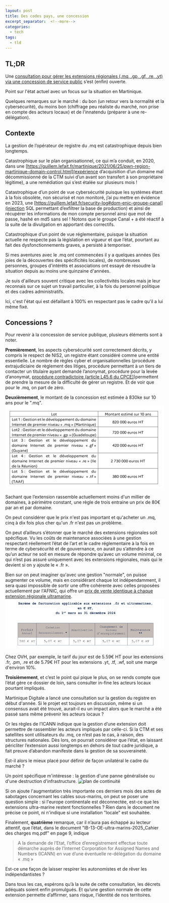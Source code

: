 ```yaml
---
layout: post
title: Des codes pays, une concession
excerpt_separator:  <!--more-->
categories:
  - tech
tags:
  - tld
---
```


## TL;DR

Une [consultation pour gérer les extensions régionales (.mq, .gp, .gf, .re, .yt) via une concession de service public](https://www.marches-publics.gouv.fr/app.php/entreprise/consultation/2792918) s’est (enfin) ouverte.

Point sur l'état actuel avec un focus sur la situation en Martinique.

Quelques remarques sur le marché : du bon (un retour vers la normalité et la cybersécurité), du moins bon (chiffrage peu réaliste du marché, non prise en compte des acteurs locaux) et de l'innatendu (préparer à une re-délégation).

<!--more-->

## Contexte

La gestion de l’opérateur de registre du .mq est catastrophique depuis bien longtemps. 

Catastrophique sur le plan organisationnel, ce qui m’a conduit, en 2020, dans une [https://guillem.lefait.fr/martinique/2021/06/25/pwn-region-martinique-domain-control.html](expérience d’acquisition d’un domaine mal décommissionné de la CTM suivi d’un avant son transfert à son propriétaire légitime), a une remédiation qui s’est étalée sur plusieurs mois !

Catastrophique d’un point de vue cybersécurité puisque les systèmes étant à la fois obsolète, non sécurisé et non monitoré, j’ai pu mettre en évidence en 2023, une [https://guillem.lefait.fr/security-log#dom-enic-groupe-canal](injection SQL permettant d’exfiltrer la base de production) et ainsi de récupérer les informations de mon compte personnel ainsi que mot de passe, hashé en md5 sans sel ! Notons que le groupe Canal + a été réactif à la suite de la divulgation en apportant des correctifs.

Catastrophique d’un point de vue réglementaire, puisque la situation actuelle ne respecte pas la législation en vigueur et que l’état, pourtant au fait des dysfonctionnements graves, a persisté à temporiser.

Si mes aventures avec le .mq ont commencées il y a quelques années (les joies de la découvertes des spécificités locales), de nombreuses personnes, groupes d'intérêts et associations ont essayé de résoudre la situation depuis au moins une quinzaine d'années.

Je suis d'ailleurs souvent critique avec les collectivités locales mais je leur reconnais sur ce sujet un travail particulier, à la fois du personnel politique et des cadres administratifs.

Ici, c'est l'état qui est défaillant à 100% en respectant pas le cadre qu'il a lui même fixé.

## Concessions ?

Pour revenir à la concession de service publique, plusieurs éléments sont à noter.

__Premièrement__, les aspects cybersécurité sont correctement décrits, y compris le respect de NIS2, un registre étant considéré comme une entité essentielle.
Le nombre de règles cyber et organisationnelles (procédure extrajudiciaire de règlement des litiges, procédure permettant à un tiers de contacter un titulaire ayant demandé l’anonymat, procédure pour la levée d’anonymat, [procédure contradictoire (article L45.6 du CPCE)](https://www.legifrance.gouv.fr/codes/article_lc/LEGIARTI000028727628))permettent de prendre la mesure de la difficulté de gérer un registre. Et de voir que pour le .mq, on part de zéro.


__Deuxièmement__, le montant de la concession est estimée à 830ke sur 10 ans pour le ".mq".
![tableau des lots sur 10 ans](/images/concession-service-public-extension-regionales-lots-sur-10-ans.png)

Sachant que l’extension rassemble actuellement moins d'un millier de domaines, à périmètre constant, une règle de trois entraine un prix de 80€ par an et par domaine.

On peut considérer que le prix n'est pas important et qu'acheter un .mq, cinq à dix fois plus cher qu'un .fr n'est pas un problème. 

On peut d’ailleurs s’étonner que le marché des extensions régionales soit spécifique. Vu les coûts de maintenance associées à une gestion respectant réellement l’état de l’art et le cadre réglementaire à la fois en terme de cybersécurité et de gouvernance, on aurait pu s’attendre à ce qu’un acteur ne soit en mesure de répondre qu’avec un volume minimal, ce qui n’est pas assuré uniquement avec les extensions régionales, mais qui le devient si on y ajoute le « .fr ».

Bien sur on peut imaginer qu'avec une gestion "normale", on puisse augmenter ce volume, mais en considérant chaque lot indépendamment, il sera quasi impossible de sortir une offre cohérente avec celles proposées actuellement par l'AFNIC, qui offre un [prix de vente identique à chaque extension régionale ultramarine](https://www.afnic.fr/wp-media/uploads/2023/12/afnic-nouveau-tarif-enregistrement-2024.pdf).
![Tarif 2024 de l'AFNIC: 5.07€ HT quelque soit l'extension](/images/afnic-tarif-domaines-2024.png)

Chez OVH, par exemple, le tarif du jour est de 5.59€ HT pour les extensions .fr, .pm, .re et de 5.79€ HT pour les extensions .yt, .tf, .wf, soit une marge d'environ 10%.


__Troisièmement__, et c’est le point qui pique le plus, on se rends compte que l’état gère ce dossier de loin, sans consulter in-fine les acteurs locaux pourtant impliqués.

Martinique Digitale a lancé une consultation sur la gestion du registre en début d'année. Si le projet est toujours en discussion, même si un consensus avait été trouvé, aurait-il eu un impact alors que le marché a été passé sans même prévenir les acteurs locaux ?

Or les règles de l’ICANN indique que la gestion d’une extension doit permettre de rassembler les acteurs impliqués par celle-ci. 
Si la CTM et ses satellites sont utilisateurs du .mq, ce n’est pas le cas, à raison, des structures nationales. 
Dès lors, on pourrait considérer que l’état, en laissant péricliter l’extension aussi longtemps en dehors de tout cadre juridique, a fait preuve d’abandon manifeste dans la gestion de sa souveraineté.

Est-il alors le mieux placé pour définir de façon unilatéral le cadre du marché ?

Un point spécifique m'intéresse : la gestion d'une panne généralisée ou d'une destruction d'infrastructure.
![plan de continuité](concession-service-public-extension-regionales-plan-continuite.png)

Si on ajoute l'augmentation très importante ces derniers mois des actes de sabotages concernant les cables sous-marins, on peut se poser une question simple : si l'europe continentale est déconnectée, est-ce que les extensions ultra-marine restent fonctionnelles ?
Rien dans le document ne précise ce point, ni n'indique si une installation "locale" est souhaitée.


Finalement, __quatrième__ remarque, car il n’aura pas échappé au lecteur attentif, que l’état, dans le document "IB-13-OE-ultra-marins-2025_Cahier des charges mq.pdf" en page 9, indique
> A la demande de l’Etat, l’office d’enregistrement effectue toute démarche auprès de l’Internet Corporation for Assigned Names and Numbers (ICANN) en vue d’une éventuelle re-délégation du domaine « .mq »

Est-ce une façon de laisser respirer les autonomistes et de rêver les indépendantistes ?


Dans tous les cas, espérons qu’à la suite de cette consultation, les décrets adéquats soient enfin promulgués.
Et qu’une gestion normale de cette extension permette d’affirmer, sans risque, l’identité de nos territoires.
